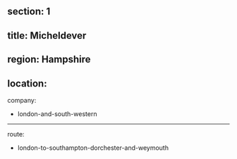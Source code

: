 ﻿section: 1
----
title: Micheldever
----
region: Hampshire
----
location: 
----
company:
- london-and-south-western
----
route:
- london-to-southampton-dorchester-and-weymouth
